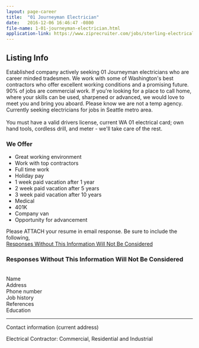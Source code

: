```yaml
---
layout: page-career
title:  "01 Journeyman Electrician"
date:   2016-12-06 16:46:47 -0800
file-name: 1-01-journeyman-electrician.html
application-link: https://www.ziprecruiter.com/jobs/sterling-electrical-contractors-412e1961/journeyman-electrician-85b3467d
---
```

## Listing Info
Established company actively seeking 01 Journeyman electricians who are career minded tradesmen. We work with some of Washington's best contractors who offer excellent working conditions and a promising future. 90% of jobs are commercial work. If you're looking for a place to call home, where your skills can be used, sharpened or advanced, we would love to meet you and bring you aboard. Please know we are not a temp agency. Currently seeking electricians for jobs in Seattle metro area.<br><br>You must have a valid drivers license, current WA 01 electrical card; own hand tools, cordless drill, and meter - we'll take care of the rest.

### We Offer

* Great working environment
* Work with top contractors
* Full time work
* Holiday pay
* 1 week paid vacation after 1 year
* 2 week paid vacation after 5 years
* 3 week paid vacation after 10 years
* Medical
* 401K
* Company van
* Opportunity for advancement

Please ATTACH your resume in email response. Be sure to include the following,<br>
<u>Responses Without This Information Will Not Be Considered</u>

### Responses Without This Information Will Not Be Considered

<br>Name<br>
Address<br>
Phone number<br>
Job history<br>
References<br>
Education

<hr>
Contact information (current address)

Electrical Contractor: Commercial, Residential and Industrial


[application]: https://www.ziprecruiter.com/jobs/sterling-electrical-contractors-412e1961/journeyman-electrician-ea940a66
